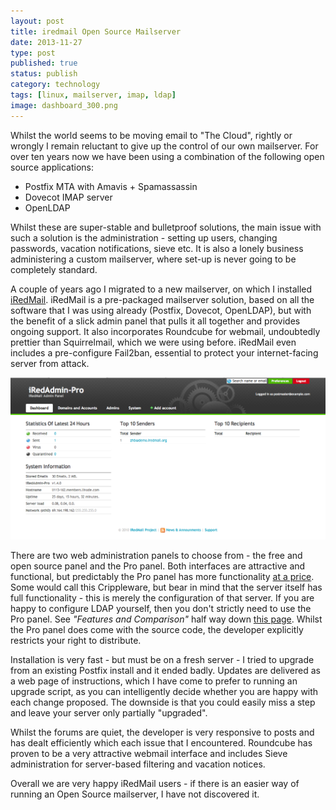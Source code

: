```yaml
--- 
layout: post 
title: iredmail Open Source Mailserver
date: 2013-11-27
type: post 
published: true 
status: publish
category: technology
tags: [linux, mailserver, imap, ldap]
image: dashboard_300.png
---
```


Whilst the world seems to be moving email to "The Cloud", rightly or
wrongly I remain reluctant to give up the control of our own mailserver.
For over ten years now we have been using a combination of the following
open source applications:

   * Postfix MTA with Amavis + Spamassassin
   * Dovecot IMAP server
   * OpenLDAP

<!--more-->

Whilst these are super-stable and bulletproof solutions, the main issue
with such a solution is the administration - setting up users, changing
passwords, vacation notifications, sieve etc. It is also a lonely
business administering a custom mailserver, where set-up is never going
to be completely standard.

A couple of years ago I migrated to a new mailserver, on which I
installed [iRedMail](http://iredmail.org/ "iRedMail"). iRedMail is a
pre-packaged mailserver solution, based on all the software that I was
using already (Postfix, Dovecot, OpenLDAP), but with the benefit of a
slick admin panel that pulls it all together and provides ongoing
support. It also incorporates Roundcube for webmail, undoubtedly
prettier than Squirrelmail, which we were using before. iRedMail even
includes a pre-configure Fail2ban, essential to protect your
internet-facing server from attack.

<img src="/assets/dashboard.png" alt="The iRedmail Dashboard">

There are two web administration panels to choose from - the free and
open source panel and the Pro panel. Both interfaces are attractive and
functional, but predictably the Pro panel has more functionality [at a
price](http://iredmail.org/pricing.html "iRedMail pricing"). Some would
call this Crippleware, but bear in mind that the server itself has full
functionality - this is merely the configuration of that server. If you
are happy to configure LDAP yourself, then you don't strictly need to
use the Pro panel. See *"Features and Comparison"* half way down [this
page](http://iredmail.org/admin_panel.html "Features of iRedAdmin"). Whilst
the Pro panel does come with the source code, the developer explicitly
restricts your right to distribute.

Installation is very fast - but must be on a fresh server - I tried to
upgrade from an existing Postfix install and it ended badly. Updates are
delivered as a web page of instructions, which I have come to prefer to
running an upgrade script, as you can intelligently decide whether you
are happy with each change proposed. The downside is that you could
easily miss a step and leave your server only partially "upgraded".

Whilst the forums are quiet, the developer is very responsive to posts
and has dealt efficiently which each issue that I encountered. Roundcube
has proven to be a very attractive webmail interface and includes Sieve
administration for server-based filtering and vacation notices.

Overall we are very happy iRedMail users - if there is an easier way of
running an Open Source mailserver, I have not discovered it.

